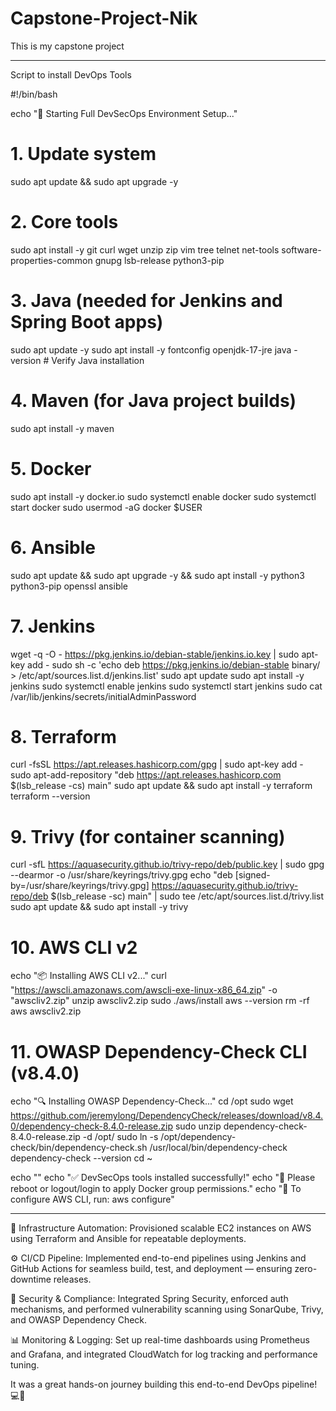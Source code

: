 # Capstone-Project-Nik
This is my capstone project

------------------------------------------------------------------------------------------------------------------------------------------------------------------
Script to install DevOps Tools

#!/bin/bash

echo "🚀 Starting Full DevSecOps Environment Setup..."

# 1. Update system
sudo apt update && sudo apt upgrade -y

# 2. Core tools
sudo apt install -y git curl wget unzip zip vim tree telnet net-tools software-properties-common gnupg lsb-release python3-pip

# 3. Java (needed for Jenkins and Spring Boot apps)
sudo apt update -y
sudo apt install -y fontconfig openjdk-17-jre
java -version  # Verify Java installation

# 4. Maven (for Java project builds)
sudo apt install -y maven

# 5. Docker
sudo apt install -y docker.io
sudo systemctl enable docker
sudo systemctl start docker
sudo usermod -aG docker $USER

# 6. Ansible
sudo apt update && sudo apt upgrade -y && sudo apt install -y python3 python3-pip openssl ansible

# 7. Jenkins
wget -q -O - https://pkg.jenkins.io/debian-stable/jenkins.io.key | sudo apt-key add -
sudo sh -c 'echo deb https://pkg.jenkins.io/debian-stable binary/ > /etc/apt/sources.list.d/jenkins.list'
sudo apt update
sudo apt install -y jenkins
sudo systemctl enable jenkins
sudo systemctl start jenkins
sudo cat /var/lib/jenkins/secrets/initialAdminPassword

# 8. Terraform
curl -fsSL https://apt.releases.hashicorp.com/gpg | sudo apt-key add -
sudo apt-add-repository "deb https://apt.releases.hashicorp.com $(lsb_release -cs) main"
sudo apt update && sudo apt install -y terraform
terraform --version

# 9. Trivy (for container scanning)
curl -sfL https://aquasecurity.github.io/trivy-repo/deb/public.key | sudo gpg --dearmor -o /usr/share/keyrings/trivy.gpg
echo "deb [signed-by=/usr/share/keyrings/trivy.gpg] https://aquasecurity.github.io/trivy-repo/deb $(lsb_release -sc) main" | sudo tee /etc/apt/sources.list.d/trivy.list
sudo apt update && sudo apt install -y trivy

# 10. AWS CLI v2
echo "📦 Installing AWS CLI v2..."
curl "https://awscli.amazonaws.com/awscli-exe-linux-x86_64.zip" -o "awscliv2.zip"
unzip awscliv2.zip
sudo ./aws/install
aws --version
rm -rf aws awscliv2.zip

# 11. OWASP Dependency-Check CLI (v8.4.0)
echo "🔍 Installing OWASP Dependency-Check..."
cd /opt
sudo wget https://github.com/jeremylong/DependencyCheck/releases/download/v8.4.0/dependency-check-8.4.0-release.zip
sudo unzip dependency-check-8.4.0-release.zip -d /opt/
sudo ln -s /opt/dependency-check/bin/dependency-check.sh /usr/local/bin/dependency-check
dependency-check --version
cd ~

echo ""
echo "✅ DevSecOps tools installed successfully!"
echo "🔁 Please reboot or logout/login to apply Docker group permissions."
echo "🔐 To configure AWS CLI, run: aws configure"


-------------------------------------------------------------------------------------------------------------------------------------------------------------------

🔧 Infrastructure Automation:
Provisioned scalable EC2 instances on AWS using Terraform and Ansible for repeatable deployments.

⚙️ CI/CD Pipeline:
Implemented end-to-end pipelines using Jenkins and GitHub Actions for seamless build, test, and deployment — ensuring zero-downtime releases.

🔐 Security & Compliance:
Integrated Spring Security, enforced auth mechanisms, and performed vulnerability scanning using SonarQube, Trivy, and OWASP Dependency Check.

📊 Monitoring & Logging:
Set up real-time dashboards using Prometheus and Grafana, and integrated CloudWatch for log tracking and performance tuning.

It was a great hands-on journey building this end-to-end DevOps pipeline! 💻🚀

